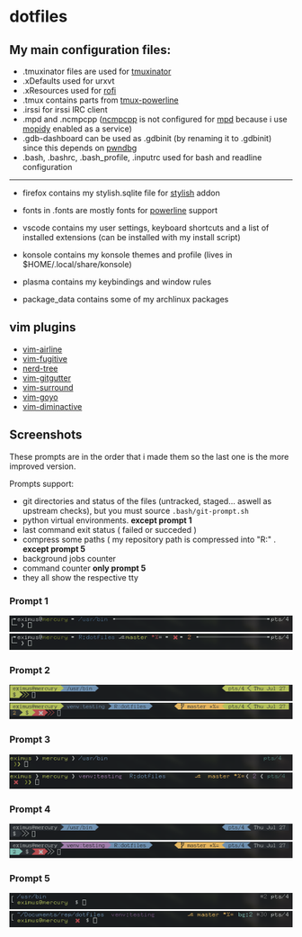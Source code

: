 # dotfiles

## My main configuration files:

- .tmuxinator files are used for [tmuxinator](https://github.com/tmuxinator/tmuxinator)
- .xDefaults used for urxvt
- .xResources used for [rofi](https://github.com/DaveDavenport/rofi)
- .tmux contains parts from [tmux-powerline](https://github.com/erikw/tmux-powerline)
- .irssi for irssi IRC client
- .mpd and .ncmpcpp ([ncmpcpp](http://rybczak.net/ncmpcpp/) is not configured for [mpd](https://github.com/MaxKellermann/MPD) because i use [mopidy](https://github.com/mopidy/mopidy) enabled as a service)
- .gdb-dashboard can be used as .gdbinit (by renaming it to .gdbinit) since this depends on [pwndbg](https://github.com/pwndbg/pwndbg)
- .bash, .bashrc, .bash_profile, .inputrc used for bash and readline configuration

------------------------

- firefox contains my stylish.sqlite file for [stylish](https://addons.mozilla.org/en-US/firefox/addon/stylish/) addon

- fonts in .fonts are mostly fonts for [powerline](https://github.com/powerline/fonts) support

- vscode contains my user settings, keyboard shortcuts and a list of installed extensions (can be installed with my install script)

- konsole contains my konsole themes and profile (lives in $HOME/.local/share/konsole)

- plasma contains my keybindings and window rules

- package_data contains some of my archlinux packages


## vim plugins

- [vim-airline](https://github.com/vim-airline/vim-airline)
- [vim-fugitive](https://github.com/tpope/vim-fugitive)
- [nerd-tree](https://github.com/scrooloose/nerdtree)
- [vim-gitgutter](https://github.com/airblade/vim-gitgutter)
- [vim-surround](https://github.com/tpope/vim-surround)
- [vim-goyo](https://github.com/junegunn/goyo.vim)
- [vim-diminactive](https://github.com/blueyed/vim-diminactive)

## Screenshots

These prompts are in the order that i made them so the last one is the more improved version.

Prompts support:

- git directories and status of the files (untracked, staged... aswell as upstream checks), but you must source `.bash/git-prompt.sh`
- python virtual environments. **except prompt 1**
- last command exit status ( failed or succeded )
- compress some paths ( my repository path is compressed into "R:" . **except prompt 5**
- background jobs counter
- command counter **only prompt 5**
- they all show the respective tty

### Prompt 1

![1](screenshots/1_normal.png)
![1f](screenshots/1_full.png)

### Prompt 2

![2](screenshots/2_normal.png)
![2f](screenshots/2_full.png)

### Prompt 3

![3](screenshots/3_normal.png)
![3f](screenshots/3_full.png)

### Prompt 4

![4](screenshots/4_normal.png)
![4f](screenshots/4_full.png)

### Prompt 5

![5](screenshots/5_normal.png)
![5f](screenshots/5_full.png)
